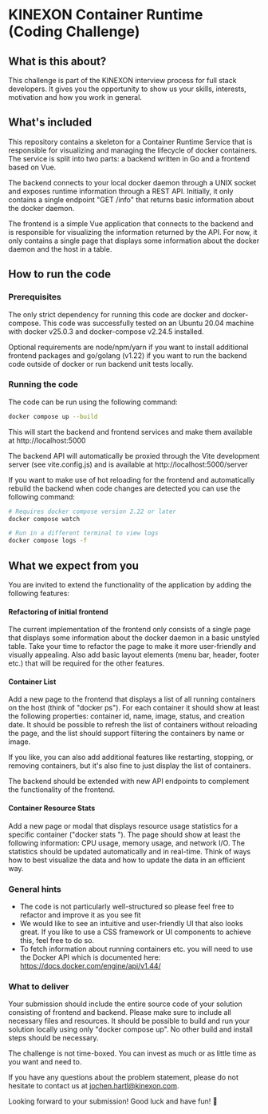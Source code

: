 # KINEXON Container Runtime (Coding Challenge)

## What is this about?
This challenge is part of the KINEXON interview process for full stack developers. It gives you the opportunity to show
us your skills, interests, motivation and how you work in general.


## What's included
This repository contains a skeleton for a Container Runtime Service that is responsible for visualizing and managing the 
lifecycle of docker containers. The service is split into two parts: a backend written in Go and a frontend based on Vue.

The backend connects to your local docker daemon through a UNIX socket and exposes runtime information through a REST API. 
Initially, it only contains a single endpoint "GET /info" that returns basic information about the docker daemon.

The frontend is a simple Vue application that connects to the backend and is responsible for visualizing the information 
returned by the API. For now, it only contains a single page that displays some information about the docker daemon and 
the host in a table.


## How to run the code

### Prerequisites
The only strict dependency for running this code are docker and docker-compose.
This code was successfully tested on an Ubuntu 20.04 machine with docker v25.0.3 and docker-compose v2.24.5 installed.

Optional requirements are node/npm/yarn if you want to install additional frontend packages and go/golang (v1.22) if
you want to run the backend code outside of docker or run backend unit tests locally.

### Running the code

The code can be run using the following command:
```bash
docker compose up --build
```

This will start the backend and frontend services and make them available at http://localhost:5000

The backend API will automatically be proxied through the Vite development server (see vite.config.js) and is
available at http://localhost:5000/server

If you want to make use of hot reloading for the frontend and automatically rebuild the backend when code
changes are detected you can use the following command:
```bash
# Requires docker compose version 2.22 or later
docker compose watch

# Run in a different terminal to view logs
docker compose logs -f
```


## What we expect from you
You are invited to extend the functionality of the application by adding the following features:

#### Refactoring of initial frontend
The current implementation of the frontend only consists of a single page that displays some information about
the docker daemon in a basic unstyled table. Take your time to refactor the page to make it more user-friendly and 
visually appealing. Also add basic layout elements (menu bar, header, footer etc.) that will be required for
the other features.

#### Container List
Add a new page to the frontend that displays a list of all running containers on the host (think of "docker ps"). For 
each container it should show at least the following properties: container id, name, image, status, and creation date.
It should be possible to refresh the list of containers without reloading the page, and the list should support 
filtering the containers by name or image.

If you like, you can also add additional features like restarting, stopping, or removing containers, but it's also fine
to just display the list of containers.

The backend should be extended with new API endpoints to complement the functionality of the frontend.

#### Container Resource Stats
Add a new page or modal that displays resource usage statistics for a specific container ("docker stats <container-id>"). 
The page should show at least the following information: CPU usage, memory usage, and network I/O. 
The statistics should be updated automatically and in real-time. Think of ways how to best visualize the data and how
to update the data in an efficient way.


### General hints
- The code is not particularly well-structured so please feel free to refactor and improve it as you see fit
- We would like to see an intuitive and user-friendly UI that also looks great. If you like to use a CSS framework 
  or UI components to achieve this, feel free to do so.
- To fetch information about running containers etc. you will need to use the Docker API which is documented here:
  https://docs.docker.com/engine/api/v1.44/


### What to deliver
Your submission should include the entire source code of your solution consisting of frontend and backend. 
Please make sure to include all necessary files and resources. It should be possible to build and run your solution 
locally using only "docker compose up". No other build and install steps should be necessary.

The challenge is not time-boxed. You can invest as much or as little time as you want and need to.

If you have any questions about the problem statement, please do not hesitate to contact us at jochen.hartl@kinexon.com.

Looking forward to your submission! Good luck and have fun! 🚀
